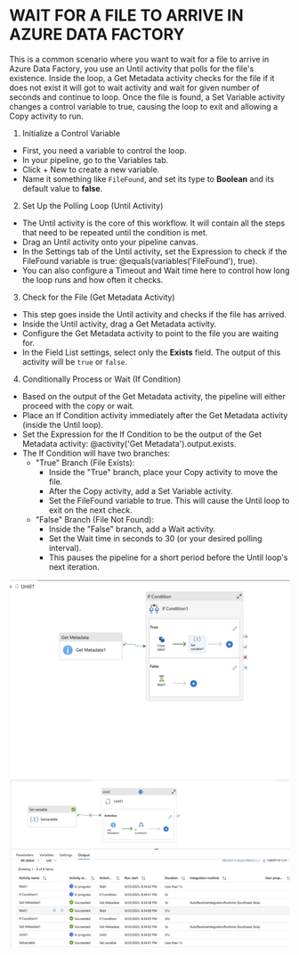 # **WAIT FOR A FILE TO ARRIVE IN AZURE DATA FACTORY**


This is a common scenario where you want to wait for a file to arrive in Azure Data Factory, you use an Until activity 
that polls for the file's existence. 
Inside the loop, a Get Metadata activity checks for the file if it does not exist it will got to wait activity and wait 
for given number of seconds and continue to loop. Once the file is found, a Set Variable activity changes a 
control variable to true, causing the loop to exit and allowing a Copy activity to run.


1. Initialize a Control Variable

- First, you need a variable to control the loop.
- In your pipeline, go to the Variables tab.
- Click + New to create a new variable.
- Name it something like `FileFound`, and set its type to **Boolean** and its default value to **false**.

2. Set Up the Polling Loop (Until Activity)

- The Until activity is the core of this workflow. It will contain all the steps that need to be repeated until the condition is met.
- Drag an Until activity onto your pipeline canvas.
- In the Settings tab of the Until activity, set the Expression to check if the FileFound variable is true: @equals(variables('FileFound'), true).
- You can also configure a Timeout and Wait time here to control how long the loop runs and how often it checks.

3. Check for the File (Get Metadata Activity)

- This step goes inside the Until activity and checks if the file has arrived.
- Inside the Until activity, drag a Get Metadata activity.
- Configure the Get Metadata activity to point to the file you are waiting for.
- In the Field List settings, select only the **Exists** field. The output of this activity will be `true` or `false`.

4. Conditionally Process or Wait (If Condition)
- Based on the output of the Get Metadata activity, the pipeline will either proceed with the copy or wait.
- Place an If Condition activity immediately after the Get Metadata activity (inside the Until loop).
- Set the Expression for the If Condition to be the output of the Get Metadata activity: @activity('Get Metadata').output.exists.
- The If Condition will have two branches:
  - "True" Branch (File Exists):
    - Inside the "True" branch, place your Copy activity to move the file.
    - After the Copy activity, add a Set Variable activity.
    - Set the FileFound variable to true. This will cause the Until loop to exit on the next check.
  - "False" Branch (File Not Found):
    - Inside the "False" branch, add a Wait activity.
    - Set the Wait time in seconds to 30 (or your desired polling interval).
    - This pauses the pipeline for a short period before the Until loop's next iteration.


<img width="900" alt="wait" src="https://github.com/rajeshreddy185/polls/blob/main/mysite3-20210509T044718Z-001/mysite3/Screenshot%202025-09-23%20at%208.35.38%20PM.png" />

<img width="900" alt="wait" src="https://github.com/rajeshreddy185/polls/blob/main/mysite3-20210509T044718Z-001/mysite3/Screenshot%202025-09-23%20at%208.34.51%20PM.png" />